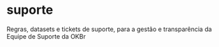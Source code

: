 # suporte
Regras, datasets e tickets de suporte, para a gestão e transparência da Equipe de Suporte da OKBr

